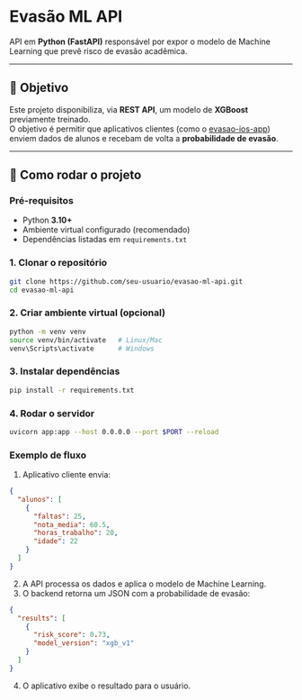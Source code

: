 #  Evasão ML API

API em **Python (FastAPI)** responsável por expor o modelo de Machine Learning que prevê risco de evasão acadêmica.

---

## 📌 Objetivo

Este projeto disponibiliza, via **REST API**, um modelo de **XGBoost** previamente treinado.  
O objetivo é permitir que aplicativos clientes (como o [evasao-ios-app](https://github.com/skaiqd/evasao-ios-app)) enviem dados de alunos e recebam de volta a **probabilidade de evasão**.

---

## 🚀 Como rodar o projeto

### Pré-requisitos
- Python **3.10+**
- Ambiente virtual configurado (recomendado)
- Dependências listadas em `requirements.txt`

### 1. Clonar o repositório
```bash
git clone https://github.com/seu-usuario/evasao-ml-api.git
cd evasao-ml-api
```

### 2. Criar ambiente virtual (opcional)
```bash
python -m venv venv
source venv/bin/activate   # Linux/Mac
venv\Scripts\activate      # Windows
```

### 3. Instalar dependências
```bash
pip install -r requirements.txt
```

### 4. Rodar o servidor
```bash
uvicorn app:app --host 0.0.0.0 --port $PORT --reload
```

### Exemplo de fluxo

1. Aplicativo cliente envia:

```json
{
  "alunos": [
    {
      "faltas": 25,
      "nota_media": 60.5,
      "horas_trabalho": 20,
      "idade": 22
    }
  ]
}
```

2.	A API processa os dados e aplica o modelo de Machine Learning.
3.	O backend retorna um JSON com a probabilidade de evasão:

```json
{
  "results": [
    {
      "risk_score": 0.73,
      "model_version": "xgb_v1"
    }
  ]
}
```
4. O aplicativo exibe o resultado para o usuário.




